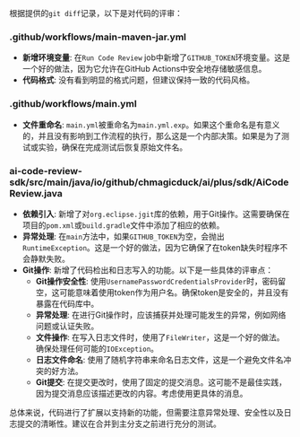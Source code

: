 根据提供的`git diff`记录，以下是对代码的评审：

### .github/workflows/main-maven-jar.yml
- **新增环境变量**: 在`Run Code Review` job中新增了`GITHUB_TOKEN`环境变量。这是一个好的做法，因为它允许在GitHub Actions中安全地存储敏感信息。
- **代码格式**: 没有看到明显的格式问题，但建议保持一致的代码风格。

### .github/workflows/main.yml
- **文件重命名**: `main.yml`被重命名为`main.yml.exp`。如果这个重命名是有意义的，并且没有影响到工作流程的执行，那么这是一个内部决策。如果是为了测试或实验，确保在完成测试后恢复原始文件名。

### ai-code-review-sdk/src/main/java/io/github/chmagicduck/ai/plus/sdk/AiCodeReview.java
- **依赖引入**: 新增了对`org.eclipse.jgit`库的依赖，用于Git操作。这需要确保在项目的`pom.xml`或`build.gradle`文件中添加了相应的依赖。
- **异常处理**: 在`main`方法中，如果`GITHUB_TOKEN`为空，会抛出`RuntimeException`。这是一个好的做法，因为它确保了在token缺失时程序不会静默失败。
- **Git操作**: 新增了代码检出和日志写入的功能。以下是一些具体的评审点：
  - **Git操作安全性**: 使用`UsernamePasswordCredentialsProvider`时，密码留空，这可能意味着使用token作为用户名。确保token是安全的，并且没有暴露在代码库中。
  - **异常处理**: 在进行Git操作时，应该捕获并处理可能发生的异常，例如网络问题或认证失败。
  - **文件操作**: 在写入日志文件时，使用了`FileWriter`，这是一个好的做法。确保处理任何可能的`IOException`。
  - **日志文件命名**: 使用了随机字符串来命名日志文件，这是一个避免文件名冲突的好方法。
  - **Git提交**: 在提交更改时，使用了固定的提交消息。这可能不是最佳实践，因为提交消息应该描述更改的内容。考虑使用更具体的消息。

总体来说，代码进行了扩展以支持新的功能，但需要注意异常处理、安全性以及日志提交的清晰性。建议在合并到主分支之前进行充分的测试。